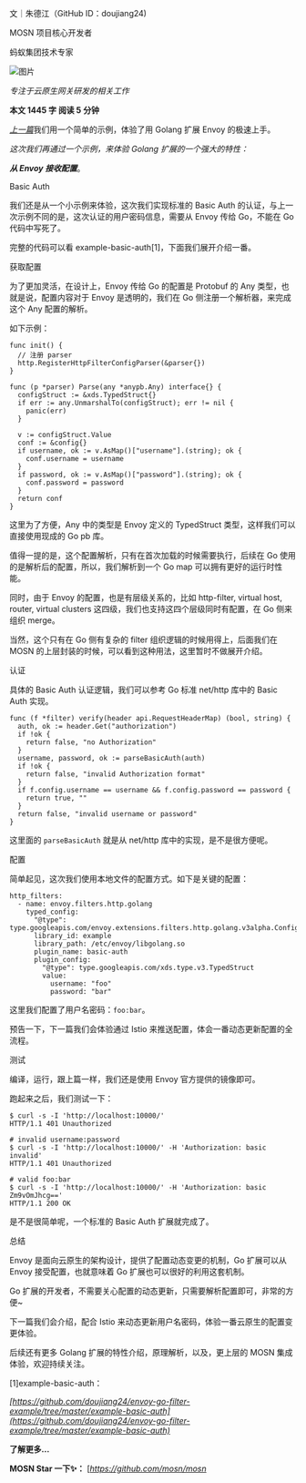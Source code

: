 文｜朱德江（GitHub ID：doujiang24)

MOSN 项目核心开发者

蚂蚁集团技术专家

![图片](https://mmbiz.qpic.cn/mmbiz_png/nibOZpaQKw08VNbtYZicic5Nog5MV3VxrPUbpSOe4Pn693qzEiacbqxwuqcyhl24RbPibibbgxhIwZmRG36CzjZicDRUA/640?wx_fmt=png&wxfrom=5&wx_lazy=1&wx_co=1)

*专注于云原生网关研发的相关工作*

**本文 1445  字 阅读 5** **分钟**

[*上一篇*](http://mp.weixin.qq.com/s?__biz=MzUzMzU5Mjc1Nw==&mid=2247532898&idx=1&sn=26fcd50a6a50666a563bf8feede16959&chksm=faa3aeb8cdd427aeadc7fa02598b2d177e8b2fb239261f917fe4e4ab65ab07bac3851796429f&scene=21#wechat_redirect)我们用一个简单的示例，体验了用 Golang 扩展 Envoy 的极速上手。

*这次我们再通过一个示例，来体验 Golang 扩展的一个强大的特性：*

***从 Envoy 接收配置***。

Basic Auth

我们还是从一个小示例来体验，这次我们实现标准的 Basic Auth 的认证，与上一次示例不同的是，这次认证的用户密码信息，需要从 Envoy 传给 Go，不能在 Go 代码中写死了。

完整的代码可以看 example-basic-auth[1]，下面我们展开介绍一番。

获取配置

为了更加灵活，在设计上，Envoy 传给 Go 的配置是 Protobuf 的 Any 类型，也就是说，配置内容对于 Envoy 是透明的，我们在 Go 侧注册一个解析器，来完成这个 Any 配置的解析。

如下示例：

```
func init() {
  // 注册 parser
  http.RegisterHttpFilterConfigParser(&parser{})
}

func (p *parser) Parse(any *anypb.Any) interface{} {
  configStruct := &xds.TypedStruct{}
  if err := any.UnmarshalTo(configStruct); err != nil {
    panic(err)
  }

  v := configStruct.Value
  conf := &config{}
  if username, ok := v.AsMap()["username"].(string); ok {
    conf.username = username
  }
  if password, ok := v.AsMap()["password"].(string); ok {
    conf.password = password
  }
  return conf
}
```

这里为了方便，Any 中的类型是 Envoy 定义的 TypedStruct 类型，这样我们可以直接使用现成的 Go pb 库。

值得一提的是，这个配置解析，只有在首次加载的时候需要执行，后续在 Go 使用的是解析后的配置，所以，我们解析到一个 Go map 可以拥有更好的运行时性能。

同时，由于 Envoy 的配置，也是有层级关系的，比如 http-filter, virtual host, router, virtual clusters 这四级，我们也支持这四个层级同时有配置，在 Go 侧来组织 merge。

当然，这个只有在 Go 侧有复杂的 filter 组织逻辑的时候用得上，后面我们在 MOSN 的上层封装的时候，可以看到这种用法，这里暂时不做展开介绍。

认证

具体的 Basic Auth 认证逻辑，我们可以参考 Go 标准 net/http 库中的 Basic Auth 实现。

```
func (f *filter) verify(header api.RequestHeaderMap) (bool, string) {
  auth, ok := header.Get("authorization")
  if !ok {
    return false, "no Authorization"
  }
  username, password, ok := parseBasicAuth(auth)
  if !ok {
    return false, "invalid Authorization format"
  }
  if f.config.username == username && f.config.password == password {
    return true, ""
  }
  return false, "invalid username or password"
}
```

这里面的 `parseBasicAuth` 就是从 net/http 库中的实现，是不是很方便呢。

配置

简单起见，这次我们使用本地文件的配置方式。如下是关键的配置：

```
http_filters:
  - name: envoy.filters.http.golang
    typed_config:
      "@type": type.googleapis.com/envoy.extensions.filters.http.golang.v3alpha.Config
      library_id: example
      library_path: /etc/envoy/libgolang.so
      plugin_name: basic-auth
      plugin_config:
        "@type": type.googleapis.com/xds.type.v3.TypedStruct
        value:
          username: "foo"
          password: "bar"
```

这里我们配置了用户名密码：`foo:bar`。

预告一下，下一篇我们会体验通过 Istio 来推送配置，体会一番动态更新配置的全流程。

测试

编译，运行，跟上篇一样，我们还是使用 Envoy 官方提供的镜像即可。

跑起来之后，我们测试一下：

```
$ curl -s -I 'http://localhost:10000/'
HTTP/1.1 401 Unauthorized

# invalid username:password
$ curl -s -I 'http://localhost:10000/' -H 'Authorization: basic invalid'
HTTP/1.1 401 Unauthorized

# valid foo:bar
$ curl -s -I 'http://localhost:10000/' -H 'Authorization: basic Zm9vOmJhcg=='
HTTP/1.1 200 OK
```

是不是很简单呢，一个标准的 Basic Auth 扩展就完成了。

总结

Envoy 是面向云原生的架构设计，提供了配置动态变更的机制，Go 扩展可以从 Envoy 接受配置，也就意味着 Go 扩展也可以很好的利用这套机制。

Go 扩展的开发者，不需要关心配置的动态更新，只需要解析配置即可，非常的方便~

下一篇我们会介绍，配合 Istio 来动态更新用户名密码，体验一番云原生的配置变更体验。

后续还有更多 Golang 扩展的特性介绍，原理解析，以及，更上层的 MOSN 集成体验，欢迎持续关注。

[1]example-basic-auth：

*[https://github.com/doujiang24/envoy-go-filter-example/tree/master/example-basic-auth](https://github.com/doujiang24/envoy-go-filter-example/tree/master/example-basic-auth)*

**了解更多…**

**MOSN Star 一下✨：**
[*https://github.com/mosn/mosn*
